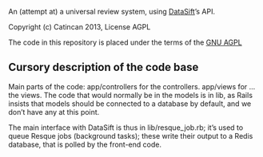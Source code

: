 An (attempt at) a universal review system, using
[DataSift](http://www.datasift.com)’s API.

Copyright (c) Catincan 2013, License AGPL

The code in this repository is placed under the terms of the
[GNU AGPL](http://www.gnu.org/licenses/agpl-3.0.html)

Cursory description of the code base
------------------------------------

Main parts of the code:
app/controllers for the controllers.
app/views for ... the views.
The code that would normally be in the models is in lib, as Rails
insists that models should be connected to a database by default, and we
don’t have any at this point.

The main interface with DataSift is thus in lib/resque_job.rb; it’s used
to queue Resque jobs (background tasks); these write their output to a
Redis database, that is polled by the front-end code.
